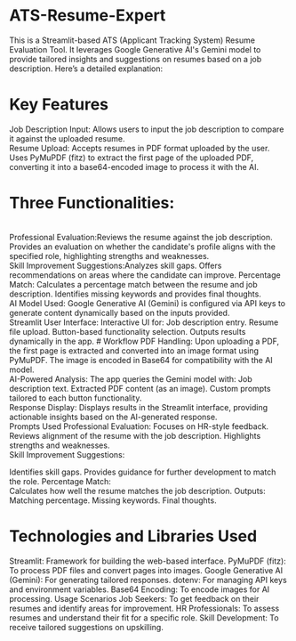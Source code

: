 # ATS-Resume-Expert

This  is a Streamlit-based ATS (Applicant Tracking System) Resume Evaluation Tool. It leverages Google Generative AI's Gemini model to provide tailored insights and suggestions on resumes based on a job description. Here’s a detailed explanation:

# Key Features
Job Description Input:
Allows users to input the job description to compare it against the uploaded resume.
<br>
Resume Upload:
Accepts resumes in PDF format uploaded by the user.
Uses PyMuPDF (fitz) to extract the first page of the uploaded PDF, converting it into a base64-encoded image to process it with the AI.
<br>
# Three Functionalities:
<br>
 Professional Evaluation:Reviews the resume against the job description.
Provides an evaluation on whether the candidate's profile aligns with the specified role, highlighting strengths and weaknesses.
<br>
 Skill Improvement Suggestions:Analyzes skill gaps.
Offers recommendations on areas where the candidate can improve.
Percentage Match: Calculates a percentage match between the resume and job description.
Identifies missing keywords and provides final thoughts.
<br>
AI Model Used: Google Generative AI (Gemini) is configured via API keys to generate content dynamically based on the inputs provided.
<br>
Streamlit User Interface:
Interactive UI for:
Job description entry.
Resume file upload.
Button-based functionality selection.
Outputs results dynamically in the app.
# Workflow
PDF Handling:
Upon uploading a PDF, the first page is extracted and converted into an image format using PyMuPDF.
The image is encoded in Base64 for compatibility with the AI model.
<br>
AI-Powered Analysis:
The app queries the Gemini model with:
Job description text.
Extracted PDF content (as an image).
Custom prompts tailored to each button functionality.
<br>
Response Display:
Displays results in the Streamlit interface, providing actionable insights based on the AI-generated response.
<br>
Prompts Used
Professional Evaluation:
Focuses on HR-style feedback.
Reviews alignment of the resume with the job description.
Highlights strengths and weaknesses.
<br>
Skill Improvement Suggestions:

Identifies skill gaps.
Provides guidance for further development to match the role.
Percentage Match:
<br>
Calculates how well the resume matches the job description.
Outputs:
Matching percentage.
Missing keywords.
Final thoughts.
# Technologies and Libraries Used
Streamlit:
Framework for building the web-based interface.
PyMuPDF (fitz):
To process PDF files and convert pages into images.
Google Generative AI (Gemini):
For generating tailored responses.
dotenv:
For managing API keys and environment variables.
Base64 Encoding:
To encode images for AI processing.
Usage Scenarios
Job Seekers:
To get feedback on their resumes and identify areas for improvement.
HR Professionals:
To assess resumes and understand their fit for a specific role.
Skill Development:
To receive tailored suggestions on upskilling.

